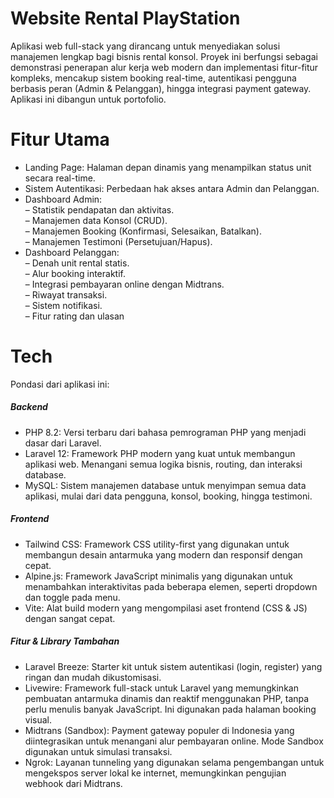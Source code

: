<h1 class="code-line" data-line-start=0 data-line-end=1 ><a id="Website_Rental_PlayStation_0"></a>Website Rental PlayStation</h1>
<p class="has-line-data" data-line-start="1" data-line-end="2">Aplikasi web full-stack yang dirancang untuk menyediakan solusi manajemen lengkap bagi bisnis rental konsol. Proyek ini berfungsi sebagai demonstrasi penerapan alur kerja web modern dan implementasi fitur-fitur kompleks, mencakup sistem booking real-time, autentikasi pengguna berbasis peran (Admin &amp; Pelanggan), hingga integrasi payment gateway. Aplikasi ini dibangun untuk portofolio.</p>
<h1 class="code-line" data-line-start=3 data-line-end=4 ><a id="Fitur_Utama_3"></a>Fitur Utama</h1>
<ul>
<li class="has-line-data" data-line-start="4" data-line-end="5">Landing Page: Halaman depan dinamis yang menampilkan status unit secara real-time.</li>
<li class="has-line-data" data-line-start="5" data-line-end="6">Sistem Autentikasi: Perbedaan hak akses antara Admin dan Pelanggan.</li>
<li class="has-line-data" data-line-start="6" data-line-end="11">Dashboard Admin:<br>
– Statistik pendapatan dan aktivitas.<br>
– Manajemen data Konsol (CRUD).<br>
– Manajemen Booking (Konfirmasi, Selesaikan, Batalkan).<br>
– Manajemen Testimoni (Persetujuan/Hapus).</li>
<li class="has-line-data" data-line-start="11" data-line-end="19">Dashboard Pelanggan:<br>
– Denah unit rental statis.<br>
– Alur booking interaktif.<br>
– Integrasi pembayaran online dengan Midtrans.<br>
– Riwayat transaksi.<br>
– Sistem notifikasi.<br>
– Fitur rating dan ulasan</li>
</ul>
<h1 class="code-line" data-line-start=19 data-line-end=20 ><a id="Tech_19"></a>Tech</h1>
<p class="has-line-data" data-line-start="20" data-line-end="21">Pondasi dari aplikasi ini:</p>
<h5 class="code-line" data-line-start=21 data-line-end=22 ><a id="Backend_21"></a>Backend</h5>
<ul>
<li class="has-line-data" data-line-start="22" data-line-end="23">PHP 8.2: Versi terbaru dari bahasa pemrograman PHP yang menjadi dasar dari Laravel.</li>
<li class="has-line-data" data-line-start="23" data-line-end="24">Laravel 12: Framework PHP modern yang kuat untuk membangun aplikasi web. Menangani semua logika bisnis, routing, dan interaksi database.</li>
<li class="has-line-data" data-line-start="24" data-line-end="25">MySQL: Sistem manajemen database untuk menyimpan semua data aplikasi, mulai dari data pengguna, konsol, booking, hingga testimoni.</li>
</ul>
<h5 class="code-line" data-line-start=25 data-line-end=26 ><a id="Frontend_25"></a>Frontend</h5>
<ul>
<li class="has-line-data" data-line-start="26" data-line-end="27">Tailwind CSS: Framework CSS utility-first yang digunakan untuk membangun desain antarmuka yang modern dan responsif dengan cepat.</li>
<li class="has-line-data" data-line-start="27" data-line-end="28">Alpine.js: Framework JavaScript minimalis yang digunakan untuk menambahkan interaktivitas pada beberapa elemen, seperti dropdown dan toggle pada menu.</li>
<li class="has-line-data" data-line-start="28" data-line-end="30">Vite: Alat build modern yang mengompilasi aset frontend (CSS &amp; JS) dengan sangat cepat.</li>
</ul>
<h5 class="code-line" data-line-start=30 data-line-end=31 ><a id="Fitur__Library_Tambahan_30"></a>Fitur &amp; Library Tambahan</h5>
<ul>
<li class="has-line-data" data-line-start="31" data-line-end="32">Laravel Breeze: Starter kit untuk sistem autentikasi (login, register) yang ringan dan mudah dikustomisasi.</li>
<li class="has-line-data" data-line-start="32" data-line-end="33">Livewire: Framework full-stack untuk Laravel yang memungkinkan pembuatan antarmuka dinamis dan reaktif menggunakan PHP, tanpa perlu menulis banyak JavaScript. Ini digunakan pada halaman booking visual.</li>
<li class="has-line-data" data-line-start="33" data-line-end="34">Midtrans (Sandbox): Payment gateway populer di Indonesia yang diintegrasikan untuk menangani alur pembayaran online. Mode Sandbox digunakan untuk simulasi transaksi.</li>
<li class="has-line-data" data-line-start="34" data-line-end="35">Ngrok: Layanan tunneling yang digunakan selama pengembangan untuk mengekspos server lokal ke internet, memungkinkan pengujian webhook dari Midtrans.</li>
</ul>

